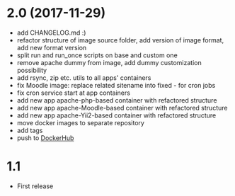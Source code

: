 # 2.0 (2017-11-29)

- add CHANGELOG.md :)
- refactor structure of image source folder, add version of image format, add new format version
- split run and run_once scripts on base and custom one
- remove apache dummy from image, add dummy customization possibility
- add rsync, zip etc. utils to all apps' containers
- fix Moodle image: replace related sitename into fixed - for cron jobs
- fix cron service start at app containers
- add new app apache-php-based container with refactored structure
- add new app apache-Moodle-based container with refactored structure
- add new app apache-Yii2-based container with refactored structure
- move docker images to separate repository
- add tags
- push to [DockerHub](https://hub.docker.com/r/demmonico/ubuntu-apache-php/)


# 1.1

- First release
